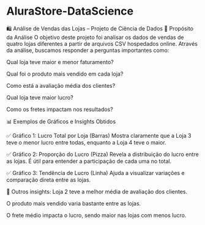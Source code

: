 # AluraStore-DataScience

🛍️ Análise de Vendas das Lojas – Projeto de Ciência de Dados
🎯 Propósito da Análise
O objetivo deste projeto foi analisar os dados de vendas de quatro lojas diferentes a partir de arquivos CSV hospedados online. Através da análise, buscamos responder a perguntas importantes como:

Qual loja teve maior e menor faturamento?

Qual foi o produto mais vendido em cada loja?

Como está a avaliação média dos clientes?

Qual loja teve maior lucro?

Como os fretes impactam nos resultados?

📊 Exemplos de Gráficos e Insights Obtidos

✅ Gráfico 1: Lucro Total por Loja (Barras)
Mostra claramente que a Loja 3 teve o menor lucro entre todas, enquanto a Loja 4 teve o maior.

✅ Gráfico 2: Proporção do Lucro (Pizza)
Revela a distribuição do lucro entre as lojas. É útil para entender a participação de cada uma no total.

✅ Gráfico 3: Tendência de Lucro (Linha)
Ajuda a visualizar variações e comparação direta entre as lojas.

📌 Outros insights:
Loja 2 teve a melhor média de avaliação dos clientes.

O produto mais vendido varia bastante entre as lojas.

O frete médio impacta o lucro, sendo maior nas lojas com menos lucro.
